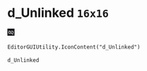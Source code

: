 # d_Unlinked `16x16`
<img src="/img/d_Unlinked.png" width=16 height=16>

``` CSharp
EditorGUIUtility.IconContent("d_Unlinked")
```
```
d_Unlinked
```
